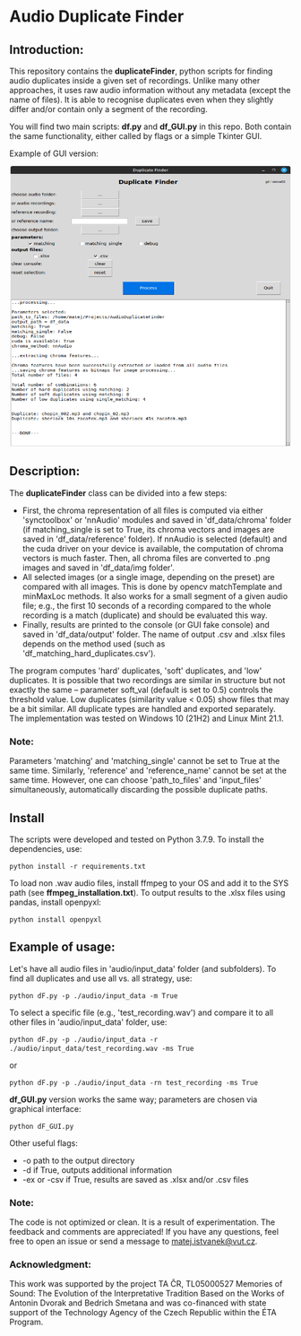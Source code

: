 # Audio Duplicate Finder

## Introduction:

This repository contains the **duplicateFinder**, python scripts for finding audio duplicates inside a given set of recordings.
Unlike many other approaches, it uses raw audio information without any metadata (except the name of files). It is able to recognise
duplicates even when they slightly differ and/or contain only a segment of the recording.

You will find two main scripts: **df.py** and **df_GUI.py** in this repo. Both contain the same functionality, either called by
flags or a simple Tkinter GUI.

Example of GUI version:

<p align="center">
<img src="figs/GUI.png" width="500" height="500" />
</p>
<!-- ![Alt text](GUI.PNG =500x500) -->

## Description:

The **duplicateFinder** class can be divided into a few steps:
- First, the chroma representation of all files is computed via either 'synctoolbox' or 'nnAudio' modules and saved in 'df_data/chroma' folder (if matching_single is set to True, its chroma vectors and images are saved in 'df_data/reference' folder). If nnAudio is selected (default) and the cuda driver on your device is available, the computation of chroma vectors is much faster. Then, all chroma files are converted to .png images and saved in 'df_data/img folder'.
- All selected images (or a single image, depending on the preset) are compared with all images. This is done by opencv matchTemplate and minMaxLoc methods.
It also works for a small segment of a given audio file; e.g., the first 10 seconds of a recording compared to the whole recording is a match (duplicate) and should be evaluated this way.
- Finally, results are printed to the console (or GUI fake console) and saved in 'df_data/output' folder. The name of output .csv and .xlsx files depends on the method used (such as 'df_matching_hard_duplicates.csv').

The program computes 'hard' duplicates, 'soft' duplicates, and 'low' duplicates. It is possible that two recordings are similar in structure but not exactly the same – parameter soft_val (default is set to 0.5) controls the threshold value.
Low duplicates (similarity value < 0.05) show files that may be a bit similar. All duplicate types are handled and exported separately.
The implementation was tested on Windows 10 (21H2) and Linux Mint 21.1.

### Note: 

Parameters 'matching' and 'matching_single' cannot be set to True at the same time. Similarly, 'reference' and 'reference_name' cannot be set at the same time. However, one can choose 'path_to_files' and 'input_files' simultaneously, automatically discarding the possible duplicate paths.

## Install

The scripts were developed and tested on Python 3.7.9. To install the dependencies, use:

```
python install -r requirements.txt
```

To load non .wav audio files, install ffmpeg to your OS and add it to the SYS path (see **ffmpeg_installation.txt**). To output results to the .xlsx files using pandas, install openpyxl:

```
python install openpyxl
```

## Example of usage:
Let's have all audio files in 'audio/input_data' folder (and subfolders). To find all duplicates and use all vs. all strategy, use:

```
python dF.py -p ./audio/input_data -m True
```

To select a specific file (e.g., 'test_recording.wav') and compare it to all other files in 'audio/input_data' folder, use:

```
python dF.py -p ./audio/input_data -r ./audio/input_data/test_recording.wav -ms True
```

or

```
python dF.py -p ./audio/input_data -rn test_recording -ms True
```

**df_GUI.py** version works the same way; parameters are chosen via graphical interface:

```
python dF_GUI.py
```


Other useful flags:

- -o path to the output directory
- -d if True, outputs additional information
- -ex or -csv if True, results are saved as .xlsx and/or .csv files


### Note:

The code is not optimized or clean. It is a result of experimentation. The feedback and comments are appreciated! If you have any questions, feel free to open an issue or send a message to <matej.istvanek@vut.cz>.

### Acknowledgment:

This work was supported by the project TA ČR, TL05000527 Memories of Sound: The Evolution of the Interpretative Tradition
Based on the Works of Antonin Dvorak and Bedrich Smetana and was co-financed with state support of the Technology Agency
of the Czech Republic within the ÉTA Program.
